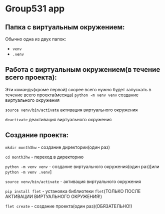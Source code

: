 # Group531 app

## Папка с виртуальным окружением:

Обычно одна из двух папок:

- `venv`
- `.venv`

## Работа с виртуальным окружением(в течение всего проекта):

Эти команды(кроме первой) скорее всего нужно будет запускать в течение всего проекта(месяца)
`python -m venv venv` создание виртуального окружения

`source venv/bin/activate` активация виртуального окружения

`deactivate` деактивация виртуального окружения

## Создание проекта:

`mkdir month3hw` - создание директории(один раз)

`cd month3hw` - переход в директорию

`python -m venv venv` - создание виртуального окружения(один раз)[или `python -m venv .venv`]

`source venv/bin/activate` - активация виртуального окружения

`pip install flet` - установка библиотеки `flet`(ТОЛЬКО ПОСЛЕ АКТИВАЦИИ ВИРТУАЛЬНОГО ОКРУЖЕНИЯ!)

`flet create` - создание проекта(один раз)(ОБЯЗАТЕЛЬНО!)
